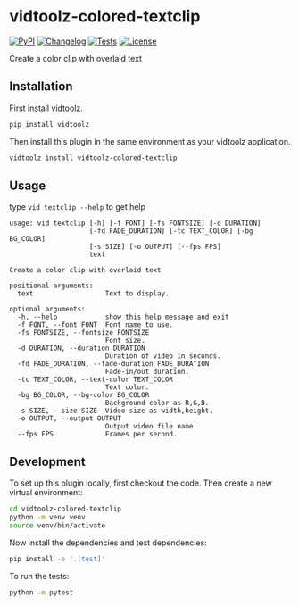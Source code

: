 # vidtoolz-colored-textclip

[![PyPI](https://img.shields.io/pypi/v/vidtoolz-colored-textclip.svg)](https://pypi.org/project/vidtoolz-colored-textclip/)
[![Changelog](https://img.shields.io/github/v/release/sukhbinder/vidtoolz-colored-textclip?include_prereleases&label=changelog)](https://github.com/sukhbinder/vidtoolz-colored-textclip/releases)
[![Tests](https://github.com/sukhbinder/vidtoolz-colored-textclip/workflows/Test/badge.svg)](https://github.com/sukhbinder/vidtoolz-colored-textclip/actions?query=workflow%3ATest)
[![License](https://img.shields.io/badge/license-Apache%202.0-blue.svg)](https://github.com/sukhbinder/vidtoolz-colored-textclip/blob/main/LICENSE)

Create a color clip with overlaid text

## Installation

First install [vidtoolz](https://github.com/sukhbinder/vidtoolz).

```bash
pip install vidtoolz
```

Then install this plugin in the same environment as your vidtoolz application.

```bash
vidtoolz install vidtoolz-colored-textclip
```
## Usage

type ``vid textclip --help`` to get help


```
usage: vid textclip [-h] [-f FONT] [-fs FONTSIZE] [-d DURATION]
                    [-fd FADE_DURATION] [-tc TEXT_COLOR] [-bg BG_COLOR]
                    [-s SIZE] [-o OUTPUT] [--fps FPS]
                    text

Create a color clip with overlaid text

positional arguments:
  text                  Text to display.

optional arguments:
  -h, --help            show this help message and exit
  -f FONT, --font FONT  Font name to use.
  -fs FONTSIZE, --fontsize FONTSIZE
                        Font size.
  -d DURATION, --duration DURATION
                        Duration of video in seconds.
  -fd FADE_DURATION, --fade-duration FADE_DURATION
                        Fade-in/out duration.
  -tc TEXT_COLOR, --text-color TEXT_COLOR
                        Text color.
  -bg BG_COLOR, --bg-color BG_COLOR
                        Background color as R,G,B.
  -s SIZE, --size SIZE  Video size as width,height.
  -o OUTPUT, --output OUTPUT
                        Output video file name.
  --fps FPS             Frames per second.

```

## Development

To set up this plugin locally, first checkout the code. Then create a new virtual environment:
```bash
cd vidtoolz-colored-textclip
python -m venv venv
source venv/bin/activate
```
Now install the dependencies and test dependencies:
```bash
pip install -e '.[test]'
```
To run the tests:
```bash
python -m pytest
```
